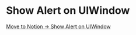 # Show Alert on UIWindow



[Move to Notion -> Show Alert on UIWindow](https://www.notion.so/wingchhk/Show-Alert-on-UIWindow-beaadae9c1f14bcdad4473e82d8044ee)

